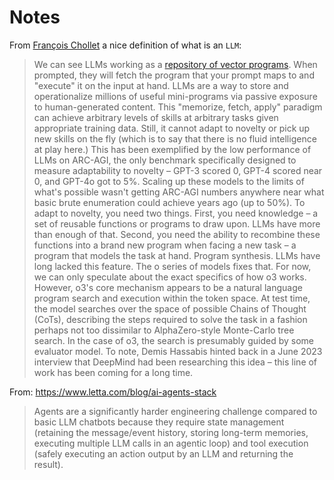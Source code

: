 # Notes

From [François Chollet](https://arcprize.org/blog/oai-o3-pub-breakthrough) a nice definition of what is an `LLM`:

> We can see LLMs working as a [repository of vector programs](https://fchollet.substack.com/p/how-i-think-about-llm-prompt-engineering).
When prompted, they will fetch the program that your prompt maps to and "execute" it on the input at hand.
LLMs are a way to store and operationalize millions of useful mini-programs via passive exposure to human-generated content.
This "memorize, fetch, apply" paradigm can achieve arbitrary levels of skills at arbitrary tasks given appropriate training data.
Still, it cannot adapt to novelty or pick up new skills on the fly (which is to say that there is no fluid intelligence at play here.)
This has been exemplified by the low performance of LLMs on ARC-AGI, the only benchmark specifically designed to measure adaptability to novelty
– GPT-3 scored 0, GPT-4 scored near 0, and GPT-4o got to 5%. Scaling up these models to the limits of what's possible wasn't getting ARC-AGI numbers
anywhere near what basic brute enumeration could achieve years ago (up to 50%).
To adapt to novelty, you need two things.
First, you need knowledge – a set of reusable functions or programs to draw upon. LLMs have more than enough of that.
Second, you need the ability to recombine these functions into a brand new program when facing a new task – a program that models the task at hand.
Program synthesis. LLMs have long lacked this feature. The o series of models fixes that.
For now, we can only speculate about the exact specifics of how o3 works. However, o3's core mechanism appears to be a natural language program search and execution within the token space.
At test time, the model searches over the space of possible Chains of Thought (CoTs), describing the steps required to solve the task in a fashion perhaps not too dissimilar
to AlphaZero-style Monte-Carlo tree search. In the case of o3, the search is presumably guided by some evaluator model.
To note, Demis Hassabis hinted back in a June 2023 interview that DeepMind had been researching this idea – this line of work has been coming for a long time.

From: https://www.letta.com/blog/ai-agents-stack
> Agents are a significantly harder engineering challenge compared to basic LLM chatbots because they require state management
> (retaining the message/event history, storing long-term memories, executing multiple LLM calls in an agentic loop) and tool execution
> (safely executing an action output by an LLM and returning the result).
